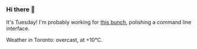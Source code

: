 ### Hi there :wave:

It's Tuesday! I'm probably working for [this bunch](https://github.com/kohofinancial), polishing a command line interface.

Weather in Toronto: overcast, at +10°C.
